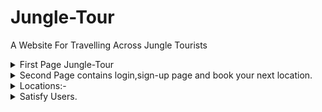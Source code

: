 # Jungle-Tour
A Website For Travelling Across Jungle Tourists

<details>
 <summary>First Page Jungle-Tour</summary>

![1](images/Readme/1.jpg)

</details>

<details>
<summary>Second Page contains login,sign-up page and book your next location.</summary>

![2](images/Readme/2.jpg)

</details>

<details>

<summary>Locations:-</summary>

![3](images/Readme/3.jpg)
![4](images/Readme/4.jpg)
Deal of the week.
![6](images/Readme/6.jpg)
</details>

<details>
<summary>Satisfy Users.</summary>

![5](images/Readme/5.jpg)
</details>



